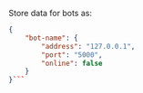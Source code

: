 Store data for bots as:

```json
{
    "bot-name": {
        "address": "127.0.0.1",
        "port": "5000",
        "online": false
    }
}```
